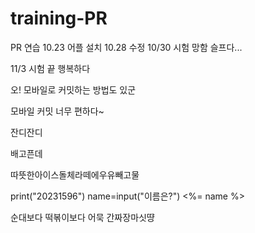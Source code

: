 # training-PR
PR 연습
10.23 어플 설치
10.28 수정
10/30
시험 망함 슬프다...

11/3 시험 끝 행복하다

오! 모바일로 커밋하는 방법도 있군

모바일 커밋 너무 편하다~

잔디잔디

배고픈데

따뜻한아이스돌체라떼에우유빼고물

print("20231596")
name=input("이름은?")
<%= name %>

순대보다 떡볶이보다 어묵
간짜장마싯땽